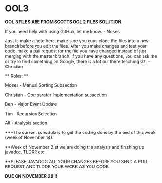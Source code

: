 # OOL3

**OOL 3 FILES ARE FROM SCOTTS OOL 2 FILES SOLUTION**

If you need help with using GitHub, let me know. - Moses

Just to make a note here, make sure you guys clone the files into a new branch before you edit the files. After you make changes and test your code, make a pull request for the file you have changed instead of just merging with the master branch. If you have any questions, you can ask me or try to find something on Google, there is a lot out there teaching Git. -Christian

** Roles: **

Moses - Manual Sorting Subsection

Christian - Comparater Implementation subsection

Ben - Major Event Update

Tim - Recursion Selection

All - Analysis section

***The current schedule is to get the coding done by the end of this week (week of November 14).

**Week of November 21st we are doing the analysis and finishing up javadoc, TLDRR etc.

**PLEASE JAVADOC ALL YOUR CHANGES BEFORE YOU SEND A PULL REQUEST AND TLDDR YOUR WORK AS YOU CODE.

**DUE ON NOVEMBER 28!!!**
